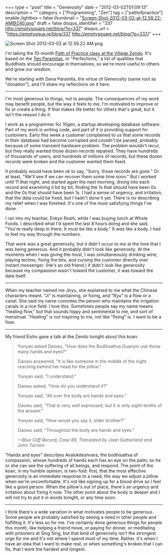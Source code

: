 +++
type = "post"
title = "Generosity"
date = "2012-03-02T01:09:13"
description = ""
category = ["Programming", "Zen"]
tag = ["pathofpractice"]
enable_lightbox = false
thumbnail = "Screen-Shot-2012-03-02-at-12.59.22-AM@240.png"
draft = false
disqus_identifier = "337 http://emptysquare.net/blog/?p=337"
disqus_url = "https://emptysqua.re/blog/337 http://emptysquare.net/blog/?p=337/"
+++

<p><img style="display:block; margin-left:auto; margin-right:auto;" src="Screen-Shot-2012-03-02-at-12.59.22-AM.png" title="Screen Shot 2012-03-02 at 12.59.22 AM.png" /></p>
<p>I'm taking the 10-month <a href="http://villagezendo.org/2011/12/path-of-practice/">Path of Practice class at the Village
Zendo</a>. It's based on
the <a href="http://en.wikipedia.org/wiki/P%C4%81ramit%C4%81">Ten Paramitas</a>, or
"Perfections," a list of qualities that Buddhists should encourage in
themselves, so we're more useful to others and grow our wisdom.</p>
<p>We're starting with Dana Paramita, the virtue of Generosity (same root
as "donation"), and I'll share my reflections on it here.</p>
<hr />
<p>I'm most generous to things, not to people. The consequences of my work
may benefit people, but the way it feels to me, I'm motivated to improve
or fix or create a thing. If that makes life better for others that's
great, but it isn't the reason I do it.</p>
<p>I work as a programmer for 10gen, a startup developing database
software. Part of my work is writing code, and part of it is providing
support for customers. Early this week a customer complained to us that
some records in their database had become corrupted and couldn't be
parsed, probably because of some transient hardware problem. The problem
wouldn't recur, but they really wanted those dozen records repaired.
They have hundreds of thousands of users, and hundreds of millions of
records, but these dozen records were broken and the customer wanted
them fixed.</p>
<p>It probably would have been ok to say, "Sorry, those records are gone."
Or at least, "We'll see if we can recover them some time soon." But I
worked until 11 that night, and started again the next morning, diving
into each record and examining it bit by bit, finding the 1s that should
have been 0s and the 0s that should have been 1s. I had a sense of
urgency, and irritation, that the data could be fixed, but I hadn't done
it yet. There is no describing my relief when I was finished. It's one
of the most satisfying things I've done.</p>
<p>I ran into my teacher, Enkyo Roshi, while I was buying lunch at Whole
Foods. I described what I'd spent the last 8 hours doing and she said,
"You're really deep in there. It must be like a body." It <em>was</em> like a
body. I had to feel my way through the numbers.</p>
<p>That work was a great generosity, but it didn't occur to me at the time
that I was being generous. And it probably didn't look like generosity.
At the moments when I was giving the most, I was simultaneously drinking
wine, playing techno, fixing the bits, and cursing the customer directly
over instant messenger. (He's an old friend.) It didn't look like
generosity because my compassion wasn't toward the customer, it was
toward the data itself.</p>
<hr />
<p>When my teacher named me Jiryu, she explained to me what the Chinese
characters meant. "Ji" is maintaining, or fixing, and "Ryu" is a flow or
a canal. She said my name connotes the person who maintains the
irrigation canals in a rice field. I love this. Sometimes people say my
name means "healing flow," but that sounds hippy and sentimental to me,
and sort of menstrual. "Healing" is not inspiring to me, not like
"fixing" is. I want to be a fixer.</p>
<hr />
<p>My friend Eisho gave a talk at the Zendo tonight about this koan:</p>
<blockquote>
<p>Yunyan asked Daowu, "How does the Bodhisattva Guanyin use those many
hands and eyes?"</p>
<p>Daowu answered, "It is like someone in the middle of the night
reaching behind her head for the pillow."</p>
<p>Yunyan said, "I understand."</p>
<p>Daowu asked, "How do you understand it?"</p>
<p>Yunyan said, "All over the body are hands and eyes."</p>
<p>Daowu said, "That is very well expressed, but it is only eight-tenths
of the answer."</p>
<p>Yunyan said, "How would you say it, elder brother?"</p>
<p>Daowu said, "Throughout the body are hands and eyes."</p>
<p><em>&mdash;Blue Cliff Record, Case 89, Translated by Joan Sutherland and John Tarrant</em></p>
</blockquote>
<p>"Hands and eyes" describes Avalokiteshvara, the bodhisattva of
compassion, whose hundreds of hands each has an eye on the palm, so he
or she can see the suffering of all beings, and respond. The point of
the koan, in my humble opinion, is two-fold: first, that the most
effective generosity is an immediate response to a need, the way we
adjust a pillow when we're uncomfortable. It's not like signing up for a
blood drive so I feel like a good person.&nbsp;When the pillow's out of
place, there's an urgency and irritation about fixing it now. The other
point about the body is deeper and I will not try to put it in words
tonight, or any time soon.</p>
<hr />
<p>I think there's a wide variation in what motivates people to be
generous. Some people are probably satisfied by seeing a need in other
people and fulfilling it. It's less so for me. I've certainly done
generous things for people this month, like helping a friend move, or
paying for dinner, or meditating with prisoners at Sing Sing, but that
kind of generosity isn't the strongest urge for me and it's not where I
spend most of my time. Rather, it's when I have an idea that I want to
make real, or when something's broken that I can fix, that I work the
hardest and longest.</p>

